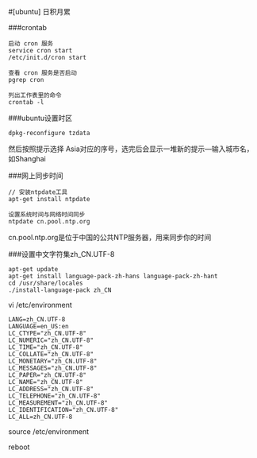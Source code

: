#[ubuntu] 日积月累

###crontab
```
启动 cron 服务
service cron start
/etc/init.d/cron start

查看 cron 服务是否启动
pgrep cron

列出工作表里的命令
crontab -l
```

###ubuntu设置时区
```
dpkg-reconfigure tzdata
```
然后按照提示选择 Asia对应的序号，选完后会显示一堆新的提示—输入城市名，如Shanghai


###网上同步时间
```
// 安装ntpdate工具
apt-get install ntpdate

设置系统时间与网络时间同步
ntpdate cn.pool.ntp.org
```
cn.pool.ntp.org是位于中国的公共NTP服务器，用来同步你的时间

###设置中文字符集zh_CN.UTF-8
```
apt-get update
apt-get install language-pack-zh-hans language-pack-zh-hant
cd /usr/share/locales
./install-language-pack zh_CN
```

vi /etc/environment 
```
LANG=zh_CN.UTF-8
LANGUAGE=en_US:en
LC_CTYPE="zh_CN.UTF-8"
LC_NUMERIC="zh_CN.UTF-8"
LC_TIME="zh_CN.UTF-8"
LC_COLLATE="zh_CN.UTF-8"
LC_MONETARY="zh_CN.UTF-8"
LC_MESSAGES="zh_CN.UTF-8"
LC_PAPER="zh_CN.UTF-8"
LC_NAME="zh_CN.UTF-8"
LC_ADDRESS="zh_CN.UTF-8"
LC_TELEPHONE="zh_CN.UTF-8"
LC_MEASUREMENT="zh_CN.UTF-8"
LC_IDENTIFICATION="zh_CN.UTF-8"
LC_ALL=zh_CN.UTF-8
```

source /etc/environment

reboot

